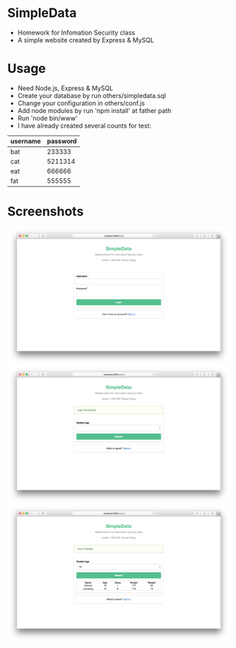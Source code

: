 # SimpleData
- Homework for Infomation Security class
- A simple website created by Express & MySQL

# Usage
- Need Node.js, Express & MySQL
- Create your database by run others/simpledata.sql
- Change your configuration in others/conf.js
- Add node modules by run 'npm install' at father path
- Run 'node bin/www'
- I have already created several counts for test:

username | password
---------|---------
bat      | 233333  
cat      | 5211314  
eat      | 666666 
fat      | 555555

# Screenshots
![](https://github.com/BIOTONIC/SimpleData/blob/master/screenShots/login.png)
![](https://github.com/BIOTONIC/SimpleData/blob/master/screenShots/alreadyLogin.png)
![](https://github.com/BIOTONIC/SimpleData/blob/master/screenShots/searchResults.png)
